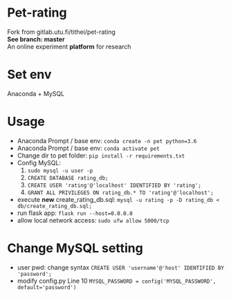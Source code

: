 # Pet-rating
Fork from gitlab.utu.fi/tithei/pet-rating  
**See branch: master**  
An online experiment **platform** for research

# Set env
Anaconda + MySQL

# Usage
- Anaconda Prompt / base env:
  `conda create -n pet python=3.6`
- Anaconda Prompt / base env:
  `conda activate pet`
- Change dir to pet folder:
  `pip install -r requirements.txt`
- Config MySQL:
  1. `sudo mysql -u user -p`
  2. `CREATE DATABASE rating_db;`
  3. `CREATE USER 'rating'@'localhost' IDENTIFIED BY 'rating';`
  4. `GRANT ALL PRIVILEGES ON rating_db.* TO 'rating'@'localhost';`
- execute **new** create_rating_db.sql:
  `mysql -u rating -p -D rating_db < db/create_rating_db.sql;`
- run flask app:
  `flask run --host=0.0.0.0`
- allow local network access:
  `sudo ufw allow 5000/tcp`

# Change MySQL setting
- user pwd: change syntax `CREATE USER 'username'@'host' IDENTIFIED BY 'password';`
- modify config.py Line 10 `MYSQL_PASSWORD = config('MYSQL_PASSWORD', default='password')`
